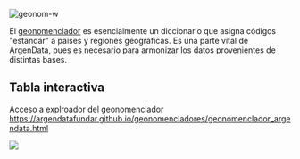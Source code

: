 ![geonom-w](https://github.com/user-attachments/assets/a3add638-f86c-452f-bb1d-5dbcc20893a2)

El [geonomenclador](https://docs.google.com/spreadsheets/d/1744VS5xENUg1JRCaKr1dGUr73jgP-wz27guIhHvYGbQ) es esencialmente un diccionario que asigna códigos "estandar" a paises y regiones geográficas. Es una parte vital de ArgenData, pues es necesario para armonizar los datos provenientes de distintas bases.

## Tabla interactiva

Acceso a explroador del geonomenclador <https://argendatafundar.github.io/geonomencladores/geonomenclador_argendata.html>

[![](https://github.com/user-attachments/assets/efb26c9f-05b2-484b-8264-24b5dd2a0fd5)](https://argendatafundar.github.io/geonomencladores/geonomenclador_argendata.html)

